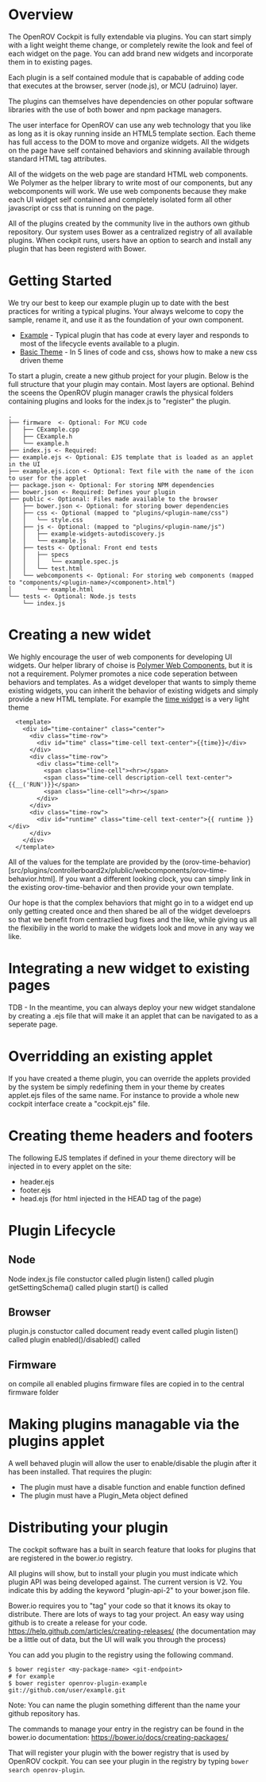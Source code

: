 # Overview
The OpenROV Cockpit is fully extendable via plugins.  You can start simply with a light weight theme change, or completely rewite the look and feel of each widget on the page.  You can add brand new widgets and incorporate them in to existing pages.

Each plugin is a self contained module that is capabable of adding code that executes at the browser, server (node.js), or MCU (adruino) layer.

The plugins can themselves have dependencies on other popular software libraries with the use of both bower and npm package managers.

The user interface for OpenROV can use any web technology that you like as long as it is okay running inside an HTML5 template section. Each theme has full access to the DOM to move and organize widgets.  All the widgets on the page have self contained behaviors and skinning available through standard HTML tag attributes.

All of the widgets on the web page are standard HTML web components.  We Polymer as the helper library to write most of our components, but any webcomponents will work.  We use web components because they make each UI widget self contained and completely isolated form all other javascript or css that is running on the page. 

All of the plugins created by the community live in the authors own github repository.  Our system uses Bower as a centralized registry of all available plugins.  When cockpit runs, users have an option to search and install any plugin that has been registerd with Bower.

# Getting Started
We try our best to keep our example plugin up to date with the best practices for writing a typical plugins.  Your always welcome to copy the sample, rename it, and use it as the foundation of your own component.

* [Example](src/plugins/example) - Typical plugin that has code at every layer and responds to most of the lifecycle events available to a plugin.
* [Basic Theme](src/plugins/basictheme) - In 5 lines of code and css, shows how to make a new css driven theme 

To start a plugin, create a new github project for your plugin.  Below is the full structure that your plugin may contain.  Most layers are optional.  Behind the sceens the OpenROV plugin manager crawls the physical folders containing plugins and looks for the index.js to "register" the plugin.
```
.
├── firmware  <- Optional: For MCU code
│   ├── CExample.cpp
│   ├── CExample.h
│   └── example.h
├── index.js <- Required: 
├── example.ejs <- Optional: EJS template that is loaded as an applet in the UI
├── example.ejs.icon <- Optional: Text file with the name of the icon to user for the applet
├── package.json <- Optional: For storing NPM dependencies
├── bower.json <- Required: Defines your plugin
├── public <- Optional: Files made available to the browser
│   ├── bower.json <- Optional: for storing bower dependencies
│   ├── css <- Optional (mapped to "plugins/<plugin-name/css")
│   │   └── style.css
│   ├── js <- Optional: (mapped to "plugins/<plugin-name/js")
│   │   ├── example-widgets-autodiscovery.js
│   │   └── example.js
│   ├── tests <- Optional: Front end tests
│   │   ├── specs
│   │   │   └── example.spec.js
│   │   └── test.html
│   └── webcomponents <- Optional: For storing web components (mapped to "components/<plugin-name>/<component>.html")
│       └── example.html
└── tests <- Optional: Node.js tests
    └── index.js
```

# Creating a new widet
We highly encourage the user of web components for developing UI widgets.  Our helper library of choise is [Polymer Web Components](https://polymer-project.org), but it is not a requirement.
Polymer promotes a nice code seperation between behaviors and templates. As a widget developer that wants to simply theme existing widgets, you can inherit the behavior of existing widgets and simply provide a new HTML template.  For example the [time widget](src/plugins/controllerboard2x/plublic/webcomponents/orov-time.html) is a very light theme

```
  <template>
    <div id="time-container" class="center">
      <div class="time-row">
        <div id="time" class="time-cell text-center">{{time}}</div>
      </div>
      <div class="time-row">
        <div class="time-cell">
          <span class="line-cell"><hr></span>
          <span class="time-cell description-cell text-center">{{__('RUN')}}</span>
          <span class="line-cell"><hr></span>
        </div>
      </div>
      <div class="time-row">
        <div id="runtime" class="time-cell text-center">{{ runtime }}</div>
      </div>
    </div>
  </template>
```
All of the values for the template are provided by the (orov-time-behavior)[src/plugins/controllerboard2x/plublic/webcomponents/orov-time-behavior.html].  If you want a different looking clock, you can simply link in the existing orov-time-behavior and then provide your own template.

Our hope is that the complex behaviors that might go in to a widget end up only getting created once and then shared be all of the widget develoeprs so that we benefit from centrazlied bug fixes and the like, while giving us all the flexibiliy in the world to make the widgets look and move in any way we like.

# Integrating a new widget to existing pages
TDB  - In the meantime, you can always deploy your new widget standalone by creating a <yourwidget>.ejs file that will make it an applet that can be navigated to as a seperate page.

# Overridding an existing applet 
If you have created a theme plugin, you can override the applets provided by the system be simply redefining them in your theme by creates applet.ejs files of the same name.  For instance to provide a whole new cockpit interface create a "cockpit.ejs" file.

# Creating theme headers and footers
The following EJS templates if defined in your theme directory will be injected in to every applet on the site:

* header.ejs
* footer.ejs
* head.ejs (for html injected in the HEAD tag of the page)

# Plugin Lifecycle
## Node
Node index.js file constuctor called
plugin listen() called
plugin getSettingSchema() called
plugin start() is called

## Browser 
plugin.js constuctor called
document ready event called
plugin listen() called
plugin enabled()/disabled() called

## Firmware
on compile all enabled plugins firmware files are copied in to the central firmware folder 

# Making plugins managable via the plugins applet
A well behaved plugin will allow the user to enable/disable the plugin after it has been installed. That requires the plugin:

* The plugin must have a disable function and enable function defined
* The plugin must have a Plugin_Meta object defined

# Distributing your plugin
The cockpit software has a built in search feature that looks for plugins that are registered in the bower.io registry.

All plugins will show, but to install your plugin you must indicate which plugin API was being developed against.  The current version is V2.  You indicate this by adding the keyword "plugin-api-2" to your bower.json file.

Bower.io requires you to "tag" your code so that it knows its okay to distribute.  There are lots of ways to tag your project. An easy way using github is to create a release for your code.
https://help.github.com/articles/creating-releases/  (the documentation may be a little out of data, but the UI will walk you through the process)

You can add you plugin to the registry using the following command.
```
$ bower register <my-package-name> <git-endpoint>
# for example
$ bower register openrov-plugin-example git://github.com/user/example.git
```
Note: You can name the plugin something different than the name your github repository has.

The commands to manage your entry in the registry can be found in the bower.io documentation: https://bower.io/docs/creating-packages/

That will register your plugin with the bower registry that is used by OpenROV cockpit. You can see your plugin in the registry by typing `bower search openrov-plugin`.


